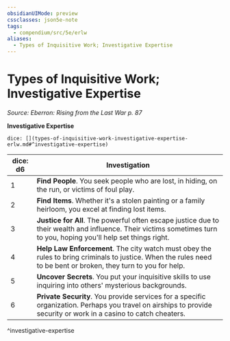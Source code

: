 ```yaml
---
obsidianUIMode: preview
cssclasses: json5e-note
tags:
  - compendium/src/5e/erlw
aliases:
  - Types of Inquisitive Work; Investigative Expertise
---
```

# Types of Inquisitive Work; Investigative Expertise
*Source: Eberron: Rising from the Last War p. 87* 

**Investigative Expertise**

`dice: [](types-of-inquisitive-work-investigative-expertise-erlw.md#^investigative-expertise)`

| dice: d6 | Investigation |
|----------|---------------|
| 1 | **Find People**. You seek people who are lost, in hiding, on the run, or victims of foul play. |
| 2 | **Find Items**. Whether it's a stolen painting or a family heirloom, you excel at finding lost items. |
| 3 | **Justice for All**. The powerful often escape justice due to their wealth and influence. Their victims sometimes turn to you, hoping you'll help set things right. |
| 4 | **Help Law Enforcement**. The city watch must obey the rules to bring criminals to justice. When the rules need to be bent or broken, they turn to you for help. |
| 5 | **Uncover Secrets**. You put your inquisitive skills to use inquiring into others' mysterious backgrounds. |
| 6 | **Private Security**. You provide services for a specific organization. Perhaps you travel on airships to provide security or work in a casino to catch cheaters. |
^investigative-expertise